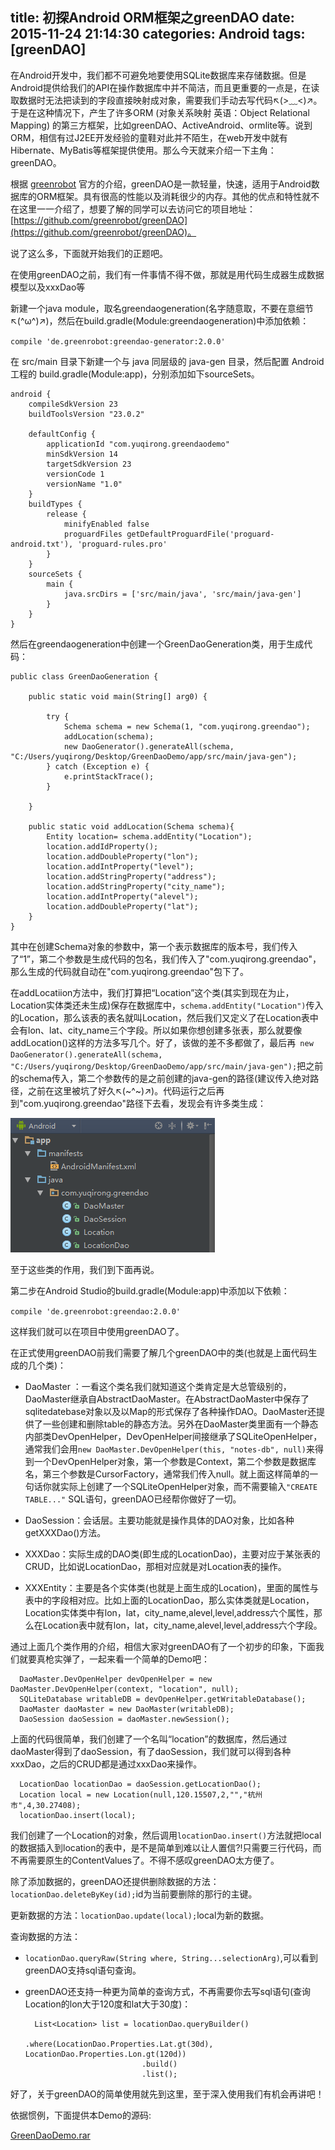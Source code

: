 title: 初探Android ORM框架之greenDAO
date: 2015-11-24 21:14:30
categories: Android
tags: [greenDAO]
---
在Android开发中，我们都不可避免地要使用SQLite数据库来存储数据。但是Android提供给我们的API在操作数据库中并不简洁，而且更重要的一点是，在读取数据时无法把读到的字段直接映射成对象，需要我们手动去写代码↖(>﹏<)↗。于是在这种情况下，产生了许多ORM (对象关系映射 英语：Object Relational Mapping) 的第三方框架，比如greenDAO、ActiveAndroid、ormlite等。说到ORM，相信有过J2EE开发经验的童鞋对此并不陌生，在web开发中就有Hibernate、MyBatis等框架提供使用。那么今天就来介绍一下主角：greenDAO。

根据 [greenrobot](http://greenrobot.org/) 官方的介绍，greenDAO是一款轻量，快速，适用于Android数据库的ORM框架。具有很高的性能以及消耗很少的内存。其他的优点和特性就不在这里一一介绍了，想要了解的同学可以去访问它的项目地址：[https://github.com/greenrobot/greenDAO](https://github.com/greenrobot/greenDAO)。

说了这么多，下面就开始我们的正题吧。

在使用greenDAO之前，我们有一件事情不得不做，那就是用代码生成器生成数据模型以及xxxDao等

新建一个java module，取名greendaogeneration(名字随意取，不要在意细节↖(^ω^)↗)，然后在build.gradle(Module:greendaogeneration)中添加依赖：

`compile 'de.greenrobot:greendao-generator:2.0.0'`

在 src/main 目录下新建一个与 java 同层级的 java-gen 目录，然后配置 Android 工程的 build.gradle(Module:app)，分别添加如下sourceSets。

	android {
	    compileSdkVersion 23
	    buildToolsVersion "23.0.2"
	
	    defaultConfig {
	        applicationId "com.yuqirong.greendaodemo"
	        minSdkVersion 14
	        targetSdkVersion 23
	        versionCode 1
	        versionName "1.0"
	    }
	    buildTypes {
	        release {
	            minifyEnabled false
	            proguardFiles getDefaultProguardFile('proguard-android.txt'), 'proguard-rules.pro'
	        }
	    }
	    sourceSets {
	        main {
	            java.srcDirs = ['src/main/java', 'src/main/java-gen']
	        }
	    }
	}

然后在greendaogeneration中创建一个GreenDaoGeneration类，用于生成代码：

	public class GreenDaoGeneration {

	    public static void main(String[] arg0) {
	
	        try {
	            Schema schema = new Schema(1, "com.yuqirong.greendao");
	            addLocation(schema);
	            new DaoGenerator().generateAll(schema, "C:/Users/yuqirong/Desktop/GreenDaoDemo/app/src/main/java-gen");
	        } catch (Exception e) {
	            e.printStackTrace();
	        }
	
	    }
	
	    public static void addLocation(Schema schema){
	        Entity location= schema.addEntity("Location");
	        location.addIdProperty();
	        location.addDoubleProperty("lon");
	        location.addIntProperty("level");
	        location.addStringProperty("address");
	        location.addStringProperty("city_name");
	        location.addIntProperty("alevel");
	        location.addDoubleProperty("lat");
	    }
	}

其中在创建Schema对象的参数中，第一个表示数据库的版本号，我们传入了“1”，第二个参数是生成代码的包名，我们传入了"com.yuqirong.greendao"，那么生成的代码就自动在"com.yuqirong.greendao"包下了。

在addLocatiion方法中，我们打算把“Location”这个类(其实到现在为止，Location实体类还未生成)保存在数据库中，`schema.addEntity("Location")`传入的Location，那么该表的表名就叫Location，然后我们又定义了在Location表中会有lon、lat、city_name三个字段。所以如果你想创建多张表，那么就要像addLocation()这样的方法多写几个。好了，该做的差不多都做了，最后再` new DaoGenerator().generateAll(schema, "C:/Users/yuqirong/Desktop/GreenDaoDemo/app/src/main/java-gen");`把之前的schema传入，第二个参数传的是之前创建的java-gen的路径(建议传入绝对路径，之前在这里被坑了好久↖(~^~)↗)。代码运行之后再到"com.yuqirong.greendao"路径下去看，发现会有许多类生成：

![这里写图片描述](/uploads/20151124/20151124235609.png)

至于这些类的作用，我们到下面再说。

第二步在Android Studio的build.gradle(Module:app)中添加以下依赖：

`compile 'de.greenrobot:greendao:2.0.0'`  

这样我们就可以在项目中使用greenDAO了。

在正式使用greenDAO前我们需要了解几个greenDAO中的类(也就是上面代码生成的几个类)：

* DaoMaster ：一看这个类名我们就知道这个类肯定是大总管级别的，DaoMaster继承自AbstractDaoMaster。在AbstractDaoMaster中保存了sqlitedatebase对象以及以Map的形式保存了各种操作DAO。DaoMaster还提供了一些创建和删除table的静态方法。另外在DaoMaster类里面有一个静态内部类DevOpenHelper，DevOpenHelper间接继承了SQLiteOpenHelper，通常我们会用`new DaoMaster.DevOpenHelper(this, "notes-db", null)`来得到一个DevOpenHelper对象，第一个参数是Context，第二个参数是数据库名，第三个参数是CursorFactory，通常我们传入null。就上面这样简单的一句话你就实际上创建了一个SQLiteOpenHelper对象，而不需要输入`"CREATE TABLE..."` SQL语句，greenDAO已经帮你做好了一切。

* DaoSession：会话层。主要功能就是操作具体的DAO对象，比如各种getXXXDao()方法。

* XXXDao：实际生成的DAO类(即生成的LocationDao)，主要对应于某张表的CRUD，比如说LocationDao，那相对应就是对Location表的操作。

* XXXEntity：主要是各个实体类(也就是上面生成的Location)，里面的属性与表中的字段相对应。比如上面的LocationDao，那么实体类就是Location，Location实体类中有lon，lat，city_name,alevel,level,address六个属性，那么在Location表中就有lon，lat，city_name,alevel,level,address六个字段。

通过上面几个类作用的介绍，相信大家对greenDAO有了一个初步的印象，下面我们就要真枪实弹了，一起来看一个简单的Demo吧：

	  DaoMaster.DevOpenHelper devOpenHelper = new DaoMaster.DevOpenHelper(context, "location", null);
      SQLiteDatabase writableDB = devOpenHelper.getWritableDatabase();
      DaoMaster daoMaster = new DaoMaster(writableDB);
      DaoSession daoSession = daoMaster.newSession();

上面的代码很简单，我们创建了一个名叫“location”的数据库，然后通过daoMaster得到了daoSession，有了daoSession，我们就可以得到各种xxxDao，之后的CRUD都是通过xxxDao来操作。

	  LocationDao locationDao = daoSession.getLocationDao();
      Location local = new Location(null,120.15507,2,"","杭州市",4,30.27408);
      locationDao.insert(local);

我们创建了一个Location的对象，然后调用`locationDao.insert()`方法就把local的数据插入到location的表中，是不是简单到难以让人置信?!只需要三行代码，而不再需要原生的ContentValues了。不得不感叹greenDAO太方便了。

除了添加数据的，greenDAO还提供删除数据的方法：`locationDao.deleteByKey(id);`id为当前要删除的那行的主键。

更新数据的方法：`locationDao.update(local);`local为新的数据。

查询数据的方法： 

* `locationDao.queryRaw(String where, String...selectionArg)`,可以看到greenDAO支持sql语句查询。
* greenDAO还支持一种更为简单的查询方式，不再需要你去写sql语句(查询Location的lon大于120度和lat大于30度)： 

		List<Location> list = locationDao.queryBuilder()
                                .where(LocationDao.Properties.Lat.gt(30d), LocationDao.Properties.Lon.gt(120d))
                                .build()
                                .list();

好了，关于greenDAO的简单使用就先到这里，至于深入使用我们有机会再讲吧！

依据惯例，下面提供本Demo的源码:

[GreenDaoDemo.rar](/uploads/20151124/GreenDaoDemo.rar)